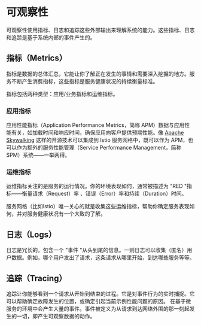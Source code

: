 # 可观察性

可观察性使用指标、日志和追踪这些外部输出来理解系统的能力。这些指标、日志和追踪是基于系统内部的事件产生的。 

## 指标（Metrics）

指标是数据的总体汇总，它能让你了解正在发生的事情和需要深入挖掘的地方。服务不断产生消费指标，这些指标是服务健康状况的持续衡量标准。 

指标包括两种类型：应用/业务指标和运维指标。

### 应用指标

应用性能指标（Application Performance Metrics，简称 APM）数据与应用性能有关，如加载时间和响应时间，确保应用向客户提供预期性能。像 [Apache Skywalking](https://skywalking.apache.org) 这样的开源技术可以集成到 Istio 服务网格中，既可以作为 APM，也可以作为额外的服务性能管理（Service Performance Management，简称 SPM）系统——一举两得。

### 运维指标

运维指标关注的是服务的运行情况。你的环境表现如何，通常被描述为 "RED "指标——衡量请求（Request）率 、错误（Error）率和持续（Duration）时间。

服务网格（比如Istio）唯一关心的就是收集这些运维指标，帮助你确定服务表现如何，并对服务健康状况有一个大致的了解。

## 日志（Logs）

日志是冗长的。包含一个 "事件 "从头到尾的信息。一则日志可以收集（匿名）用户数据。例如，哪个用户发出了请求，这条请求从哪里开始，到达哪些服务等等。

## 追踪（Tracing）

追踪让你能够看到一个请求从开始到结束的过程。它是对事件行为的实时捕捉。它可以帮助确定故障发生的位置，或确定引起当前示例性能问题的原因。 在基于微服务的环境中会产生大量的事件。事件被定义为从请求到达网络外围的那一刻起发生的一切，即产生可观察数据的动作。